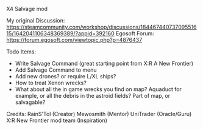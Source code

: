 X4 Salvage mod

My original Discussion:  https://steamcommunity.com/workshop/discussions/18446744073709551615/1642041106348369389/?appid=392160
Egosoft Forum: https://forum.egosoft.com/viewtopic.php?p=4876437


Todo Items:
 - Write Salvage Command (great starting point from X:R A New Frontier)
 - Add Salvage Command to menu
 - Add new drones? or require L/XL ships?
 - How to treat Xenon wrecks?
 - What about all the in game wrecks you find on map?  Aquaduct for example, or all the debris in the astroid fields?  Part of map, or salvagable?

Credits:
RainS'Tol (Creator)
Mewosmith (Mentor)
UniTrader (Oracle/Guru)
X:R New Frontier mod team (Inspiration)
